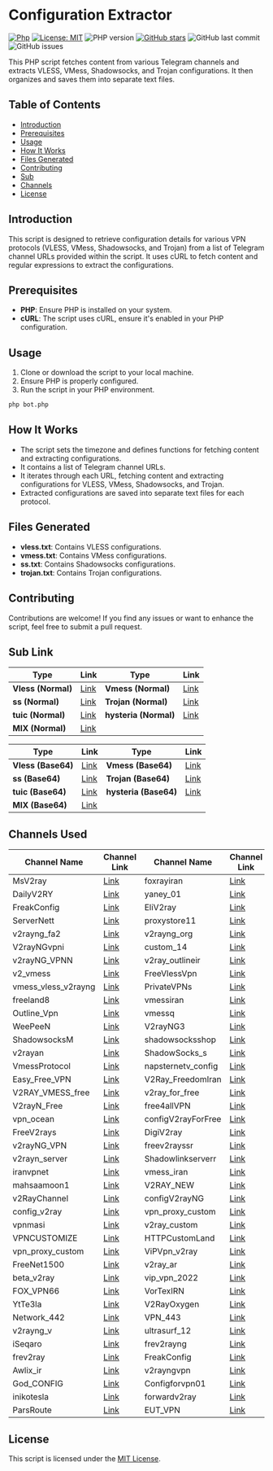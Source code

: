 # Configuration Extractor

[![Php](https://img.shields.io/badge/php-3670A0?style=for-the-badge&logo=php&logoColor=ffdd54)](https://github.com/MhdiTaheri/V2rayCollector)
[![License: MIT](https://img.shields.io/badge/License-MIT-green?style=for-the-badge)](https://github.com/MhdiTaheri/V2rayCollector/blob/main/LICENSE)
![PHP version](https://img.shields.io/badge/php-%3E%3D7.0-blue?style=for-the-badge)
[![GitHub stars](https://img.shields.io/github/stars/MhdiTaheri/V2rayCollector?style=for-the-badge)](https://github.com/MhdiTaheri/V2rayCollector/stargazers)
![GitHub last commit](https://img.shields.io/github/last-commit/MhdiTaheri/V2rayCollector?style=for-the-badge)
![GitHub issues](https://img.shields.io/github/issues/MhdiTaheri/V2rayCollector?style=for-the-badge)



This PHP script fetches content from various Telegram channels and extracts VLESS, VMess, Shadowsocks, and Trojan configurations. It then organizes and saves them into separate text files.


## Table of Contents

- [Introduction](#introduction)
- [Prerequisites](#prerequisites)
- [Usage](#usage)
- [How It Works](#how-it-works)
- [Files Generated](#files-generated)
- [Contributing](#contributing)
- [Sub](#Sub-Link)
- [Channels](#Channels-Used)
- [License](#license)

## Introduction

This script is designed to retrieve configuration details for various VPN protocols (VLESS, VMess, Shadowsocks, and Trojan) from a list of Telegram channel URLs provided within the script. It uses cURL to fetch content and regular expressions to extract the configurations.

## Prerequisites

- **PHP**: Ensure PHP is installed on your system.
- **cURL**: The script uses cURL, ensure it's enabled in your PHP configuration.

## Usage

1. Clone or download the script to your local machine.
2. Ensure PHP is properly configured.
3. Run the script in your PHP environment.

```bash
php bot.php
```

## How It Works

- The script sets the timezone and defines functions for fetching content and extracting configurations.
- It contains a list of Telegram channel URLs.
- It iterates through each URL, fetching content and extracting configurations for VLESS, VMess, Shadowsocks, and Trojan.
- Extracted configurations are saved into separate text files for each protocol.

## Files Generated

- **vless.txt**: Contains VLESS configurations.
- **vmess.txt**: Contains VMess configurations.
- **ss.txt**: Contains Shadowsocks configurations.
- **trojan.txt**: Contains Trojan configurations.

## Contributing

Contributions are welcome! If you find any issues or want to enhance the script, feel free to submit a pull request.

## Sub Link
| Type | Link | Type | Link |
|--------------|--------------|--------------|--------------|
| **Vless (Normal)** | [Link](https://raw.githubusercontent.com/MhdiTaheri/V2rayCollector/main/vless.txt) | **Vmess (Normal)** |[Link](https://raw.githubusercontent.com/MhdiTaheri/V2rayCollector/main/vmess.txt)|
| **ss (Normal)** | [Link](https://raw.githubusercontent.com/MhdiTaheri/V2rayCollector/main/ss.txt) | **Trojan (Normal)** |[Link](https://raw.githubusercontent.com/MhdiTaheri/V2rayCollector/main/trojan.txt)|
| **tuic (Normal)** | [Link](https://raw.githubusercontent.com/MhdiTaheri/V2rayCollector/main/tuic.txt) | **hysteria (Normal)** |[Link](https://raw.githubusercontent.com/MhdiTaheri/V2rayCollector/main/hysteria.txt)|
| **MIX (Normal)** | [Link](https://raw.githubusercontent.com/MhdiTaheri/V2rayCollector/main/mix.txt)|


| Type | Link | Type | Link |
|--------------|--------------|--------------|--------------|
| **Vless (Base64)** | [Link](https://raw.githubusercontent.com/MhdiTaheri/V2rayCollector/main/vlessbase64.txt) | **Vmess (Base64)** |[Link](https://raw.githubusercontent.com/MhdiTaheri/V2rayCollector/main/vmessbase64.txt)|
| **ss (Base64)** | [Link](https://raw.githubusercontent.com/MhdiTaheri/V2rayCollector/main/ssbase64.txt) | **Trojan (Base64)** |[Link](https://raw.githubusercontent.com/MhdiTaheri/V2rayCollector/main/trojanbase64.txt)|
| **tuic (Base64)** | [Link](https://raw.githubusercontent.com/MhdiTaheri/V2rayCollector/main/tuicbase64.txt) | **hysteria (Base64)** |[Link](https://raw.githubusercontent.com/MhdiTaheri/V2rayCollector/main/hysteriabase64.txt)|
| **MIX (Base64)** | [Link](https://raw.githubusercontent.com/MhdiTaheri/V2rayCollector/main/mixbase64.txt)|

## Channels Used

| Channel Name | Channel Link | Channel Name | Channel Link |
|--------------|--------------|--------------|--------------|
| MsV2ray | [Link](https://t.me/s/MsV2ray) | foxrayiran | [Link](https://t.me/s/foxrayiran) |
| DailyV2RY | [Link](https://t.me/s/DailyV2RY) | yaney_01 | [Link](https://t.me/s/yaney_01) |
| FreakConfig | [Link](https://t.me/s/FreakConfig) | EliV2ray | [Link](https://t.me/s/EliV2ray) |
| ServerNett | [Link](https://t.me/s/ServerNett) | proxystore11 | [Link](https://t.me/s/proxystore11) |
| v2rayng_fa2 | [Link](https://t.me/s/v2rayng_fa2) | v2rayng_org | [Link](https://t.me/s/v2rayng_org) |
| V2rayNGvpni | [Link](https://t.me/s/V2rayNGvpni) | custom_14 | [Link](https://t.me/s/custom_14) |
| v2rayNG_VPNN | [Link](https://t.me/s/v2rayNG_VPNN) | v2ray_outlineir | [Link](https://t.me/s/v2ray_outlineir) |
| v2_vmess | [Link](https://t.me/s/v2_vmess) | FreeVlessVpn | [Link](https://t.me/s/FreeVlessVpn) |
| vmess_vless_v2rayng | [Link](https://t.me/s/vmess_vless_v2rayng) | PrivateVPNs | [Link](https://t.me/s/PrivateVPNs) |
| freeland8 | [Link](https://t.me/s/freeland8) | vmessiran | [Link](https://t.me/s/vmessiran) |
| Outline_Vpn | [Link](https://t.me/s/Outline_Vpn) | vmessq | [Link](https://t.me/s/vmessq) |
| WeePeeN | [Link](https://t.me/s/WeePeeN) | V2rayNG3 | [Link](https://t.me/s/V2rayNG3) |
| ShadowsocksM | [Link](https://t.me/s/ShadowsocksM) | shadowsocksshop | [Link](https://t.me/s/shadowsocksshop) |
| v2rayan | [Link](https://t.me/s/v2rayan) | ShadowSocks_s | [Link](https://t.me/s/ShadowSocks_s) |
| VmessProtocol | [Link](https://t.me/s/VmessProtocol) | napsternetv_config | [Link](https://t.me/s/napsternetv_config) |
| Easy_Free_VPN | [Link](https://t.me/s/Easy_Free_VPN) | V2Ray_FreedomIran | [Link](https://t.me/s/V2Ray_FreedomIran) |
| V2RAY_VMESS_free | [Link](https://t.me/s/V2RAY_VMESS_free) | v2ray_for_free | [Link](https://t.me/s/v2ray_for_free) |
| V2rayN_Free | [Link](https://t.me/s/V2rayN_Free) | free4allVPN | [Link](https://t.me/s/free4allVPN) |
| vpn_ocean | [Link](https://t.me/s/vpn_ocean) | configV2rayForFree | [Link](https://t.me/s/configV2rayForFree) |
| FreeV2rays | [Link](https://t.me/s/FreeV2rays) | DigiV2ray | [Link](https://t.me/s/DigiV2ray) |
| v2rayNG_VPN | [Link](https://t.me/s/v2rayNG_VPN) | freev2rayssr | [Link](https://t.me/s/freev2rayssr) |
| v2rayn_server | [Link](https://t.me/s/v2rayn_server) | Shadowlinkserverr | [Link](https://t.me/s/Shadowlinkserverr) |
| iranvpnet | [Link](https://t.me/s/iranvpnet) | vmess_iran | [Link](https://t.me/s/vmess_iran) |
| mahsaamoon1 | [Link](https://t.me/s/mahsaamoon1) | V2RAY_NEW | [Link](https://t.me/s/V2RAY_NEW) |
| v2RayChannel | [Link](https://t.me/s/v2RayChannel) | configV2rayNG | [Link](https://t.me/s/configV2rayNG) |
| config_v2ray | [Link](https://t.me/s/config_v2ray) | vpn_proxy_custom | [Link](https://t.me/s/vpn_proxy_custom) |
| vpnmasi | [Link](https://t.me/s/vpnmasi) | v2ray_custom | [Link](https://t.me/s/v2ray_custom) |
| VPNCUSTOMIZE | [Link](https://t.me/s/VPNCUSTOMIZE) | HTTPCustomLand | [Link](https://t.me/s/HTTPCustomLand) |
| vpn_proxy_custom | [Link](https://t.me/s/vpn_proxy_custom) | ViPVpn_v2ray | [Link](https://t.me/s/ViPVpn_v2ray) |
| FreeNet1500 | [Link](https://t.me/s/FreeNet1500) | v2ray_ar | [Link](https://t.me/s/v2ray_ar) |
| beta_v2ray | [Link](https://t.me/s/beta_v2ray) | vip_vpn_2022 | [Link](https://t.me/s/vip_vpn_2022) |
| FOX_VPN66 | [Link](https://t.me/s/FOX_VPN66) | VorTexIRN | [Link](https://t.me/s/VorTexIRN) |
| YtTe3la | [Link](https://t.me/s/YtTe3la) | V2RayOxygen | [Link](https://t.me/s/V2RayOxygen) |
| Network_442 | [Link](https://t.me/s/Network_442) | VPN_443 | [Link](https://t.me/s/VPN_443) |
| v2rayng_v | [Link](https://t.me/s/v2rayng_v) | ultrasurf_12 | [Link](https://t.me/s/ultrasurf_12) |
| iSeqaro | [Link](https://t.me/s/iSeqaro) | frev2rayng | [Link](https://t.me/s/frev2rayng) |
| frev2ray | [Link](https://t.me/s/frev2ray) | FreakConfig | [Link](https://t.me/s/FreakConfig) |
| Awlix_ir | [Link](https://t.me/s/Awlix_ir) | v2rayngvpn | [Link](https://t.me/s/v2rayngvpn) |
| God_CONFIG | [Link](https://t.me/s/God_CONFIG) | Configforvpn01 | [Link](https://t.me/s/Configforvpn01) |
| inikotesla | [Link](https://t.me/s/inikotesla) | forwardv2ray | [Link](https://t.me/s/forwardv2ray) |
| ParsRoute | [Link](https://t.me/s/ParsRoute) | EUT_VPN | [Link](https://t.me/s/EUT_VPN) |

## License

This script is licensed under the [MIT License](LICENSE).

